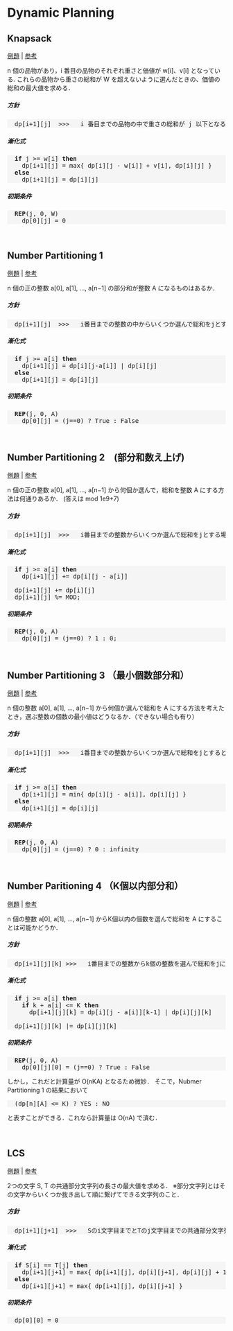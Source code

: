 # Dynamic Planning


## Knapsack

[例題](https://atcoder.jp/contests/dp/tasks/dp_d) | [参考](https://qiita.com/drken/items/a5e6fe22863b7992efdb#%E5%8C%BA%E9%96%93-dp)

n 個の品物があり，i 番目の品物のそれぞれ重さと価値が w[i]、v[i] となっている.
これらの品物から重さの総和が W を超えないように選んだときの、価値の総和の最大値を求める．

##### 方針

<pre style="background-color:whitesmoke">
  dp[i+1][j]  >>>   i 番目までの品物の中で重さの総和が j 以下となるように選んだときの最大価値
</pre>

##### 漸化式

<pre style="background-color:whitesmoke">
  <strong>if</strong> j >= w[i] <strong>then</strong>
    dp[i+1][j] = max{ dp[i][j - w[i]] + v[i], dp[i][j] }
  <strong>else</strong>
    dp[i+1][j] = dp[i][j]
</pre>

##### 初期条件

<pre style="background-color:whitesmoke">
  <strong>REP</strong>(j, 0, W)
    dp[0][j] = 0
</pre>
<br>



## Number Partitioning 1

[例題](https://atcoder.jp/contests/arc029/tasks/arc029_1) | [参考](https://qiita.com/drken/items/a5e6fe22863b7992efdb#%E5%95%8F%E9%A1%8C-3%E9%83%A8%E5%88%86%E5%92%8C%E5%95%8F%E9%A1%8C)

n 個の正の整数 a[0], a[1], …, a[n−1] の部分和が整数 A になるものはあるか．

##### 方針

<pre style="background-color:whitesmoke">
  dp[i+1][j]  >>>   i番目までの整数の中からいくつか選んで総和をjとすることが可能かどうか
</pre>

##### 漸化式

<pre style="background-color:whitesmoke">
  <strong>if</strong> j >= a[i] <strong>then</strong>
    dp[i+1][j] = dp[i][j-a[i]] | dp[i][j]
  <strong>else</strong>
    dp[i+1][j] = dp[i][j]
</pre>

##### 初期条件

<pre style="background-color:whitesmoke">
  <strong>REP</strong>(j, 0, A)
    dp[0][j] = (j==0) ? True : False
</pre>
<br>



## Number Partitioning 2　(部分和数え上げ)

[例題]() | [参考](https://qiita.com/drken/items/a5e6fe22863b7992efdb#%E5%95%8F%E9%A1%8C-4%E9%83%A8%E5%88%86%E5%92%8C%E6%95%B0%E3%81%88%E4%B8%8A%E3%81%92%E5%95%8F%E9%A1%8C)

n 個の正の整数 a[0], a[1], …, a[n−1] から何個か選んで，総和を整数 A にする方法は何通りあるか． (答えは mod 1e9+7)

##### 方針

<pre style="background-color:whitesmoke">
  dp[i+1][j]  >>>   i番目までの整数からいくつか選んで総和をjとする場合の数
</pre>

##### 漸化式

<pre style="background-color:whitesmoke">
  <strong>if</strong> j >= a[i] <strong>then</strong>
    dp[i+1][j] += dp[i][j - a[i]]

  dp[i+1][j] += dp[i][j]
  dp[i+1][j] %= MOD; 
</pre>

##### 初期条件

<pre style="background-color:whitesmoke">
  <strong>REP</strong>(j, 0, A)
    dp[0][j] = (j==0) ? 1 : 0;
</pre>
<br>



## Number Partitioning 3 （最小個数部分和）

[例題]() | [参考](https://qiita.com/drken/items/a5e6fe22863b7992efdb#%E5%95%8F%E9%A1%8C-5%E6%9C%80%E5%B0%8F%E5%80%8B%E6%95%B0%E9%83%A8%E5%88%86%E5%92%8C%E5%95%8F%E9%A1%8C)

n 個の整数 a[0], a[1], …, a[n−1] から何個か選んで総和を A にする方法を考えたとき，選ぶ整数の個数の最小値はどうなるか．（できない場合も有り）

##### 方針

<pre style="background-color:whitesmoke">
  dp[i+1][j]  >>>   i番目までの整数からいくつか選んで総和をjとするときの選んだ整数の最小個数
</pre>

##### 漸化式

<pre style="background-color:whitesmoke">
  <strong>if</strong> j >= a[i] <strong>then</strong>
    dp[i+1][j] = min{ dp[i][j - a[i]], dp[i][j] }
  <strong>else</strong>
    dp[i+1][j] = dp[i][j]
</pre>

##### 初期条件

<pre style="background-color:whitesmoke">
  <strong>REP</strong>(j, 0, A)
    dp[0][j] = (j==0) ? 0 : infinity
</pre>
<br>



## Number Paritioning 4 （K個以内部分和）

[例題]() | [参考](https://qiita.com/drken/items/a5e6fe22863b7992efdb#%E5%95%8F%E9%A1%8C-6k%E5%80%8B%E4%BB%A5%E5%86%85%E9%83%A8%E5%88%86%E5%92%8C%E5%95%8F%E9%A1%8C)

n 個の整数 a[0], a[1], …, a[n−1] からK個以内の個数を選んで総和を A にすることは可能かどうか．

##### 方針

<pre style="background-color:whitesmoke">
  dp[i+1][j][k] >>>   i番目までの整数からk個の整数を選んで総和をjにすることは可能かどうか
</pre>

##### 漸化式

<pre style="background-color:whitesmoke">
  <strong>if</strong> j >= a[i] <strong>then</strong>
    <strong>if</strong> k + a[i] <= K <strong>then</strong>
      dp[i+1][j][k] = dp[i][j - a[i]][k-1] | dp[i][j][k]

  dp[i+1][j][k] |= dp[i][j][k]
</pre>

##### 初期条件

<pre style="background-color:whitesmoke">
  <strong>REP</strong>(j, 0, A)
    dp[0][j][0] = (j==0) ? True : False
</pre>

しかし，これだと計算量が O(nKA) となるため微妙．
そこで，Nubmer Partitioning 1 の結果において

<pre style="background-color:whitesmoke">
  (dp[n][A] <= K) ? YES : NO
</pre>

と表すことができる．これなら計算量は O(nA) で済む．

<br>



## LCS

[例題]() | [参考](https://qiita.com/drken/items/a5e6fe22863b7992efdb#%E5%95%8F%E9%A1%8C-8%E6%9C%80%E9%95%B7%E5%85%B1%E9%80%9A%E9%83%A8%E5%88%86%E5%88%97-lcs-%E5%95%8F%E9%A1%8C)

2つの文字 S, T の共通部分文字列の長さの最大値を求める．
※部分文字列とはその文字からいくつか抜き出して順に繋げてできる文字列のこと．

##### 方針

<pre style="background-color:whitesmoke">
  dp[i+1][j+1]  >>>   Sのi文字目までとTのj文字目までの共通部分文字列の長さの最大値
</pre>

##### 漸化式

<pre style="background-color:whitesmoke">
  <strong>if</strong> S[i] == T[j] <strong>then</strong>
    dp[i+1][j+1] = max{ dp[i+1][j], dp[i][j+1], dp[i][j] + 1 }
  <strong>else</strong>
    dp[i+1][j+1] = max{ dp[i+1][j], dp[i][j+1] }
</pre>

##### 初期条件

<pre style="background-color:whitesmoke">
  dp[0][0] = 0
</pre>
<br>
